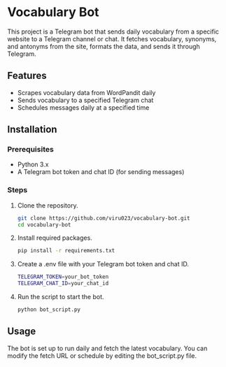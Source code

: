 # Vocabulary Bot

This project is a Telegram bot that sends daily vocabulary from a specific website to a Telegram channel or chat. It fetches vocabulary, synonyms, and antonyms from the site, formats the data, and sends it through Telegram.

## Features

- Scrapes vocabulary data from WordPandit daily
- Sends vocabulary to a specified Telegram chat
- Schedules messages daily at a specified time

## Installation

### Prerequisites

- Python 3.x
- A Telegram bot token and chat ID (for sending messages)

### Steps

1. Clone the repository.

   ```bash
   git clone https://github.com/viru023/vocabulary-bot.git
   cd vocabulary-bot
   ```

2. Install required packages.

    ```bash
    pip install -r requirements.txt
    ```

3. Create a .env file with your Telegram bot token and chat ID.

    ```bash
    TELEGRAM_TOKEN=your_bot_token
    TELEGRAM_CHAT_ID=your_chat_id
    ````

4. Run the script to start the bot.

    ```bash
    python bot_script.py
    ```

## Usage

The bot is set up to run daily and fetch the latest vocabulary. You can modify the fetch URL or schedule by editing the bot_script.py file.

